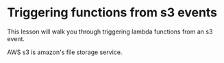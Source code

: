 # Triggering functions from s3 events

This lesson will walk you through triggering lambda functions from an s3 event.

AWS s3 is amazon's file storage service.
